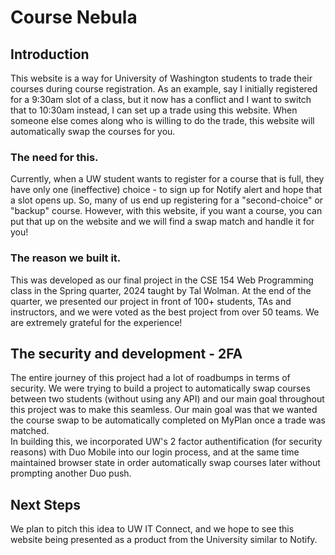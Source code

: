 # Course Nebula

## Introduction

This website is a way for University of Washington students to trade their courses during course registration. As an example, say I initially registered for a 9:30am slot of a class,
but it now has a conflict and I want to switch that to 10:30am instead, I can set up a trade using this website. When someone else comes along
who is willing to do the trade, this website will automatically swap the courses for you.

### The need for this.

Currently, when a UW student wants to register for a course that is full, they have only one (ineffective) choice - to sign up for Notify alert and hope that a slot opens up. So, many of us end up registering for a "second-choice" or "backup" course. However, with this website, if you want a course, you can put that up on the website and we will find a swap match and handle it for you!

### The reason we built it.

This was developed as our final project in the CSE 154 Web Programming class in the Spring quarter, 2024 taught by Tal Wolman. At the end of the quarter, we presented our project in front of 100+ students, TAs and instructors, and we were voted as the best project from over 50 teams. We are extremely grateful for the experience!

## The security and development - 2FA

The entire journey of this project had a lot of roadbumps in terms of security. We were trying to build a project to automatically swap courses between two students (without using any API)
and our main goal throughout this project was to make this seamless. Our main goal was that we wanted the course swap to be automatically completed on MyPlan once a trade was matched.</br>
In building this, we incorporated UW's 2 factor authentification (for security reasons) with Duo Mobile into our login process, and at the same time maintained browser state in order automatically swap courses
later without prompting another Duo push.

## Next Steps

We plan to pitch this idea to UW IT Connect, and we hope to see this website being presented as a product from the University similar to Notify.
